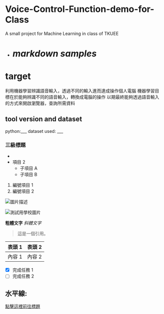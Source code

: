 # Voice-Control-Function-demo-for-Class
A small project for Machine Learning in class of TKUEE

- # *markdown samples*
# target
利用機器學習辨識語音輸入，透過不同的輸入進而達成操作個人電腦
機器學習目標在於能夠辨識不同的語音輸入，轉換成電腦的操作
以期最終能夠透過語音輸入的方式來開啟瀏覽器，查詢所需資料
## tool version and dataset
python:___
dataset used: ___
### 三級標題

- 
- 項目 2
  - 子項目 A
  - 子項目 B
1. 編號項目 1
2. 編號項目 2

![圖片描述](圖片連結)

![測試用學校圖片](http://www.ee.tku.edu.tw/wp-content/uploads/2017/03/%E6%B7%A1%E6%B1%9F%E5%A4%A7%E5%AD%B8%E9%9B%BB%E6%A9%9F-06.png)  

**粗體文字**
*斜體文字*

> 這是一個引用。

| 表頭 1 | 表頭 2 |
| ------ | ------ |
| 內容 1 | 內容 2 |

- [x] 完成任務 1
- [ ] 完成任務 2

水平線:
---

[點擊這裡前往標題](#標題)
